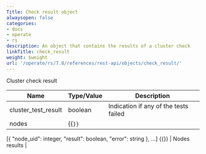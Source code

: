 ```yaml
---
Title: Check result object
alwaysopen: false
categories:
- docs
- operate
- rs
description: An object that contains the results of a cluster check
linkTitle: check_result
weight: $weight
url: '/operate/rs/7.8/references/rest-api/objects/check_result/'
---
```


Cluster check result

| Name | Type/Value | Description |
|------|------------|-------------|
| cluster_test_result | boolean | Indication if any of the tests failed |
| nodes | {{<code>}}
[{
  "node_uid": integer,
  "result": boolean,
  "error": string
}, ...]
{{</code>}} | Nodes results |
